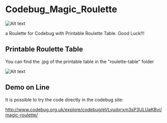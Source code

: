 # Codebug_Magic_Roulette

![Alt text](https://raw.githubusercontent.com/JonnyBanana/Codebug_Led_Animations/master/IMG/cb.jpg) 

a Roulette for Codebug with Printable Roulette Table. Good Luck!!!

<h2>Printable Roulette Table</h2>

You can find the .jpg of the printable table in the "roulette-table" folder

![Alt text](https://raw.githubusercontent.com/JonnyBanana/Codebug_Magic_Roulette/master/roulette-table/roulette-table.jpg) 


<h2>Demo on Line</h2>

It is possible to try the code directly in the codebug site:


http://www.codebug.org.uk/explore/codebug/eVLyudxrxm3sP3ULUaKBvi/magic-roulette/
